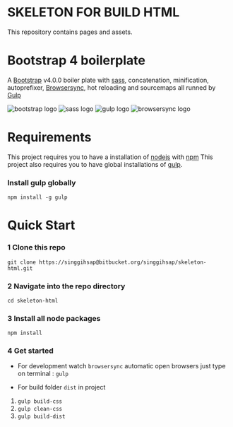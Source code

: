 # SKELETON FOR BUILD HTML #
This repository contains pages and assets.

# Bootstrap 4 boilerplate
A [Bootstrap](https://getbootstrap.com/) v4.0.0 boiler plate with [sass](http://sass-lang.com/), concatenation, minification, autoprefixer, [Browsersync](https://www.browsersync.io/), hot reloading and sourcemaps all runned by [Gulp](https://gulpjs.com/)

![bootstrap logo](https://user-images.githubusercontent.com/10498583/31125543-e2a88c2c-a848-11e7-87b0-d20ea38d41d0.jpg)
![sass logo](https://user-images.githubusercontent.com/10498583/31125541-e2a732e6-a848-11e7-959d-7d7b0c138124.jpg)
![gulp logo](https://user-images.githubusercontent.com/10498583/31125542-e2a78b88-a848-11e7-8ac5-c396f46e811f.jpg)
![browsersync logo](https://user-images.githubusercontent.com/10498583/31125540-e2a6eed0-a848-11e7-817a-69c5619f772a.jpg)

# Requirements
This project requires you to have a installation of [nodejs](https://nodejs.org/en/) with [npm](https://www.npmjs.com/get-npm)
This project also requires you to have global installations of [gulp](http://gulpjs.com/).

### Install gulp globally
``npm install -g gulp``


# Quick Start

### 1 Clone this repo
``git clone https://singgihsap@bitbucket.org/singgihsap/skeleton-html.git``

### 2 Navigate into the repo directory
``cd skeleton-html``

### 3 Install all node packages
``npm install``

### 4 Get started
- For development watch ``browsersync`` automatic open browsers
just type on terminal :
``gulp``

- For build folder ``dist`` in project
1. ``gulp build-css``
2. ``gulp clean-css``
3. ``gulp build-dist``

